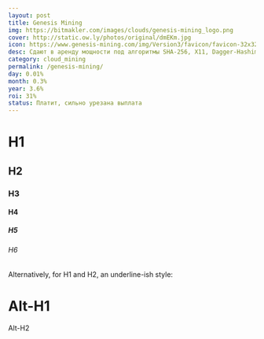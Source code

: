 ```yaml
---
layout: post
title: Genesis Mining
img: https://bitmakler.com/images/clouds/genesis-mining_logo.png
cover: http://static.ow.ly/photos/original/dmEKm.jpg
icon: https://www.genesis-mining.com/img/Version3/favicon/favicon-32x32.png
desc: Сдают в аренду мощности под алгоритмы SHA-256, X11, Dagger-Hashimoto. Контракт по алгоритму SHA-256 условно бессрочный.
category: cloud_mining
permalink: /genesis-mining/
day: 0.01%
month: 0.3%
year: 3.6%
roi: 31%
status: Платит, сильно урезана выплата
---
```


# H1 
<!--more-->
## H2
### H3
#### H4
##### H5
###### H6

Alternatively, for H1 and H2, an underline-ish style:

Alt-H1
======

Alt-H2
